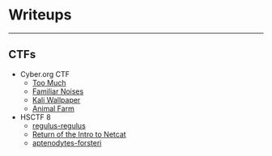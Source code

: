 # Writeups
---
## CTFs

- Cyber.org CTF
  - [Too Much](https://shad0wmazt3r.wordpress.com/2021/07/02/cyber-org-ctf-too-much/)
  - [Familiar Noises](https://shad0wmazt3r.wordpress.com/2021/06/28/cyber-org-ctf-familiar-noises/)
  - [Kali Wallpaper](https://shad0wmazt3r.wordpress.com/2021/06/27/cyber-org-ctf-kali-wallpaper/)
  - [Animal Farm](https://shad0wmazt3r.wordpress.com/2021/06/22/cyber-org-ctf-animal-farm/)
- HSCTF 8
  - [regulus-regulus](https://ctftime.org/writeup/29063)
  - [Return of the Intro to Netcat](https://github.com/BASHing-thru-challenges/HSCTF-2021-Writeups/tree/main/misc/Return%20of%20the%20Intro%20to%20Netcat)
  - [aptenodytes-forsteri](https://github.com/BASHing-thru-challenges/HSCTF-2021-Writeups/tree/main/crypto/aptenodytes-forsteri)
